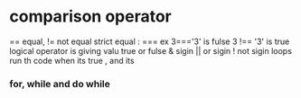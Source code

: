 # comparison operator 
== equal, != not equal
strict equal : === 
ex 3==='3' is fulse
3 !== '3' is true
logical operator is giving valu true or fulse
 & sigin 
 || or sigin
 ! not sigin
 loops run th code when its true ,
 and its 
 ### for, while and do while
 
